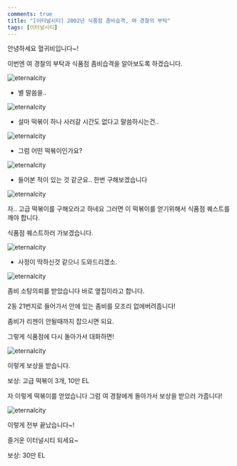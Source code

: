 ```yaml
---
comments: true
title: "[이터널시티] 2002년 식품점 좀비습격, 여 경찰의 부탁"
tags: [이터널시티]
---
```


안녕하세요 혈귀비입니다~!

이번엔 여 경찰의 부탁과 식품점 좀비습격을 알아보도록 하겠습니다.

![eternalcity](/images/eternalcity/2002051.PNG)

- 별 말씀을..

![eternalcity](/images/eternalcity/2002052.PNG)

- 설마 떡볶이 하나 사러갈 시간도 없다고 말씀하시는건..

![eternalcity](/images/eternalcity/2002053.PNG)

- 그럼 어떤 떡볶이인가요?

![eternalcity](/images/eternalcity/2002054.PNG)

- 들어본 적이 있는 것 같군요.. 한번 구해보겠습니다

![eternalcity](/images/eternalcity/2002055.PNG)

자.. 고급 떡볶이를 구해오라고 하네요 그러면 이 떡볶이를 얻기위해서 식품점 퀘스트를 깨야 합니다.

식품점 퀘스트하러 가보겠습니다.

![eternalcity](/images/eternalcity/2002056.PNG)

- 사정이 딱하신것 같으니 도와드리겠소.

![eternalcity](/images/eternalcity/2002057.PNG)

좀비 소탕의뢰를 받았습니다 바로 옆집이라고 합니다.

2동 21번지로 들어가서 안에 있는 좀비를 모조리 없에버려줍니다!

좀비가 리젠이 안될때까지 잡으시면 되요.

그렇게 식품점에 다시 돌아가서 대화하면!

![eternalcity](/images/eternalcity/2002058.PNG)

이렇게 보상을 받습니다.

보상: 고급 떡볶이 3개, 10만 EL

자 이렇게 떡볶이를 얻었습니다 그럼 여 경찰에게 돌아가서 보상을 받으러 가줍니다!

![eternalcity](/images/eternalcity/2002059.PNG)

이렇게 전부 끝났습니다~!

즐거운 이터널시티 되세요~

보상: 30만 EL